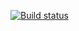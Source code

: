 [![Build status](https://ci.appveyor.com/api/projects/status/91e10garhy20ulvj?svg=true)](https://ci.appveyor.com/project/SergKsi/pageobjects)
